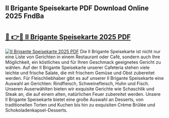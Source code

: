 ## Il Brigante Speisekarte PDF Download Online 2025 FndBa

# <h2><a href="http://gc5vxa.nevu.top/?p=Il+Brigante+Speisekarte">🔗 👉🔴 Il Brigante Speisekarte 2025 PDF</a></h2>

[![Il Brigante Speisekarte 2025 PDF](https://i.imgur.com/dBaPXMq.png)](http://gc5vxa.nevu.top/?p=Il+Brigante+Speisekarte)
Die Il Brigante Speisekarte ist nicht nur eine Liste von Gerichten in einem Restaurant oder Café, sondern auch Ihre Möglichkeit, ein köstliches und für Ihren Geschmack geeignetes Gericht zu wählen. Auf der Il Brigante Speisekarte unserer Cafeteria stehen viele leichte und frische Salate, die mit frischem Gemüse und Obst zubereitet werden. Für Fleischliebhaber gibt es auf unserer Il Brigante Speisekarte eine Auswahl an Gerichten: Rindfleisch, Schweinefleisch, Huhn und Fisch. Unseren Auserwählten bieten wir exquisite Gerichte wie Schaschlik und Steak an, die auf einem alten, natürlichen Feuer zubereitet werden. Unsere Il Brigante Speisekarte bietet eine große Auswahl an Desserts, von traditionellen Torten und Kuchen bis hin zu exquisiten Crème Brûlée und Schokoladenkapsel-Desserts.
